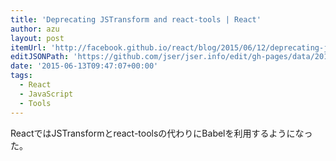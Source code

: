 ```yaml
---
title: 'Deprecating JSTransform and react-tools | React'
author: azu
layout: post
itemUrl: 'http://facebook.github.io/react/blog/2015/06/12/deprecating-jstransform-and-react-tools.html'
editJSONPath: 'https://github.com/jser/jser.info/edit/gh-pages/data/2015/06/index.json'
date: '2015-06-13T09:47:07+00:00'
tags:
  - React
  - JavaScript
  - Tools
---
```

ReactではJSTransformとreact-toolsの代わりにBabelを利用するようになった。
